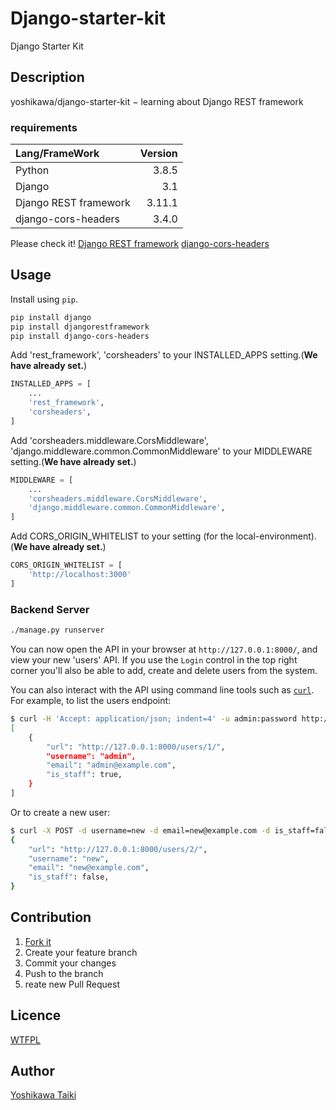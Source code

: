 # Django-starter-kit

Django Starter Kit

## Description

yoshikawa/django-starter-kit − learning about Django REST framework

### requirements

|Lang/FrameWork|Version|
|:--|--:|
|Python|3.8.5|
|Django|3.1|
|Django REST framework|3.11.1|
|django-cors-headers|3.4.0|

Please check it! 
[Django REST framework](https://github.com/encode/django-rest-framework)
[django-cors-headers](https://github.com/adamchainz/django-cors-headers)

## Usage

Install using `pip`.

```sh
pip install django
pip install djangorestframework
pip install django-cors-headers
```

Add 'rest_framework',  'corsheaders' to your INSTALLED_APPS setting.(**We have already set.**)

```python
INSTALLED_APPS = [
    ...
    'rest_framework',
    'corsheaders',
]
```

Add 'corsheaders.middleware.CorsMiddleware', 'django.middleware.common.CommonMiddleware' to your MIDDLEWARE setting.(**We have already set.**)

```python
MIDDLEWARE = [
    ...
    'corsheaders.middleware.CorsMiddleware',
    'django.middleware.common.CommonMiddleware',
]
```

Add CORS_ORIGIN_WHITELIST to your setting (for the local-environment).(**We have already set.**)

```python
CORS_ORIGIN_WHITELIST = [
    'http://localhost:3000'
]
```


### Backend Server

```sh
./manage.py runserver
```

You can now open the API in your browser at `http://127.0.0.1:8000/`, and view your new 'users' API. If you use the `Login` control in the top right corner you'll also be able to add, create and delete users from the system.

You can also interact with the API using command line tools such as [`curl`](https://curl.haxx.se/). For example, to list the users endpoint:

```sh
$ curl -H 'Accept: application/json; indent=4' -u admin:password http://127.0.0.1:8000/users/
[
    {
        "url": "http://127.0.0.1:8000/users/1/",
        "username": "admin",
        "email": "admin@example.com",
        "is_staff": true,
    }
]
```

Or to create a new user:

```sh
$ curl -X POST -d username=new -d email=new@example.com -d is_staff=false -H 'Accept: application/json; indent=4' -u admin:password http://127.0.0.1:8000/users/
{
    "url": "http://127.0.0.1:8000/users/2/",
    "username": "new",
    "email": "new@example.com",
    "is_staff": false,
}
```

## Contribution

1. [Fork it](https://github.com/yoshikawa/django-starter-kit/fork)
2. Create your feature branch
3. Commit your changes
4. Push to the branch
5. reate new Pull Request

## Licence

[WTFPL](https://github.com/yoshikawa/django-starter-kit/blob/master/LICENSE)

## Author

[Yoshikawa Taiki](https://github.com/yoshikawa)
